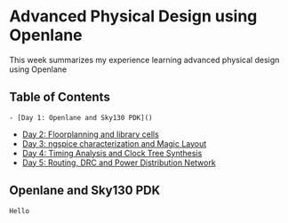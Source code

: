 # Advanced Physical Design using Openlane

This week summarizes my experience learning advanced physical design using Openlane

## Table of Contents

    - [Day 1: Openlane and Sky130 PDK]()
   - [Day 2: Floorplanning and library cells]()
   - [Day 3: ngspice characterization and Magic Layout]()
   - [Day 4: Timing Analysis and Clock Tree Synthesis]()
   - [Day 5: Routing, DRC and Power Distribution Network]()

## Openlane and Sky130 PDK

    Hello
